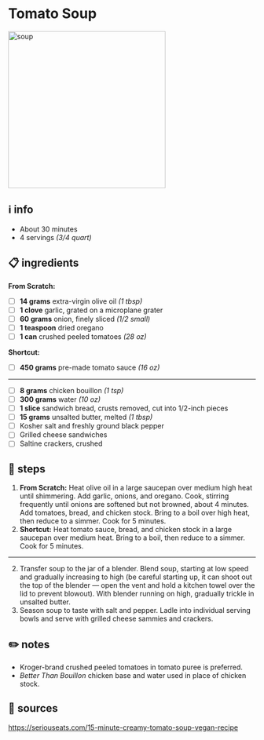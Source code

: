 # Tomato Soup
<img src="https://www.moma.org/d/assets/W1siZiIsIjIwMTUvMTAvMjEvOTY0aWFsdm96Yl9zb3VwY2FuLmpwZyJdLFsicCIsImNvbnZlcnQiLCItcXVhbGl0eSA5MCAtcmVzaXplIDIwMDB4MjAwMFx1MDAzZSJdXQ/soupcan.jpg" alt="soup" width="320"/>  

## ℹ️ info
* About 30 minutes  
* 4 servings *(3/4 quart)*  

## 📋 ingredients

**From Scratch:**  

- [ ] **14	grams**	extra-virgin olive oil *(1 tbsp)*
- [ ] **1	clove**	garlic, grated on a microplane grater
- [ ] **60	grams**	onion, finely sliced *(1/2 small)*
- [ ] **1	teaspoon**	dried oregano
- [ ] **1	can**	crushed peeled tomatoes *(28 oz)*

**Shortcut:**  

- [ ] **450	grams** pre-made tomato sauce *(16 oz)*
  
---  

- [ ] **8	grams** chicken bouillon *(1 tsp)*
- [ ] **300	grams**	water *(10 oz)*
- [ ] **1	slice**	sandwich bread, crusts removed, cut into 1/2-inch pieces
- [ ] **15	grams**	unsalted butter, melted *(1 tbsp)*
- [ ] Kosher salt and freshly ground black pepper
- [ ] Grilled cheese sandwiches
- [ ] Saltine crackers, crushed

## 🔪 steps
1. **From Scratch:** Heat olive oil in a large saucepan over medium high heat until shimmering. Add garlic, onions, and oregano. Cook, stirring frequently until onions are softened but not browned, about 4 minutes. Add tomatoes, bread, and chicken stock. Bring to a boil over high heat, then reduce to a simmer. Cook for 5 minutes.
1. **Shortcut:** Heat tomato sauce, bread, and chicken stock in a large saucepan over medium heat. Bring to a boil, then reduce to a simmer. Cook for 5 minutes.
---
2. Transfer soup to the jar of a blender. Blend soup, starting at low speed and gradually increasing to high (be careful starting up, it can shoot out the top of the blender — open the vent and hold a kitchen towel over the lid to prevent blowout). With blender running on high, gradually trickle in unsalted butter.
3. Season soup to taste with salt and pepper. Ladle into individual serving bowls and serve with grilled cheese sammies and crackers.

## ✏️ notes
* Kroger-brand crushed peeled tomatoes in tomato puree is preferred.
* *Better Than Bouillon* chicken base and water used in place of chicken stock.

## 🔗 sources
https://seriouseats.com/15-minute-creamy-tomato-soup-vegan-recipe  
